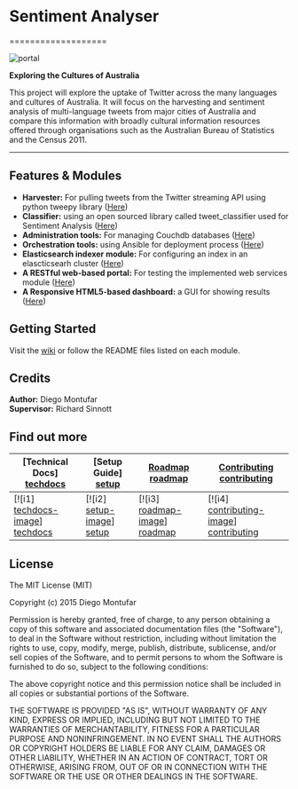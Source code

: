 # Sentiment Analyser
===================

![portal](https://github.com/diogonal/SentimentAnalyser/blob/master/wiki/img/portal_complete.jpg)

**Exploring the Cultures of Australia**

This project will explore the uptake of Twitter across the many languages and cultures of Australia. 
It will focus on the harvesting and sentiment analysis of multi-language tweets from major cities of Australia and compare this information with broadly cultural information resources offered through organisations such as the Australian Bureau of Statistics and the Census 2011. 
________________

## Features & Modules

* **Harvester:** For pulling tweets from the Twitter streaming API using python tweepy library ([Here](https://github.com/diogonal/SentimentAnalyser/tree/master/harvester))<br>
* **Classifier:** using an open sourced library called tweet_classifier used for Sentiment Analysis ([Here](https://github.com/diogonal/SentimentAnalyser/tree/master/classifier))<br>
* **Administration tools:** For managing Couchdb databases ([Here](https://github.com/diogonal/SentimentAnalyser/tree/master/administration))<br>
* **Orchestration tools:** using Ansible for deployment process ([Here](https://github.com/diogonal/SentimentAnalyser/tree/master/orchestrer))<br>
* **Elasticsearch indexer module:** For configuring an index in an elascticsearh cluster ([Here](https://github.com/diogonal/SentimentAnalyser/tree/master/orchestrer))<br> 
* **A RESTful web-based portal:** For testing the implemented web services module ([Here](https://github.com/diogonal/services))<br>
* **A Responsive HTML5-based dashboard:** a GUI for showing results ([Here](https://github.com/diogonal/SentimentAnalyser/tree/master/web))<br>

## Getting Started

Visit the [wiki](https://github.com/diogonal/SentimentAnalyser/wiki) or follow the README files listed on each module.

## Credits

**Author:** Diego Montufar<br>
**Supervisor:** Richard Sinnott

## Find out more

| **[Technical Docs] [techdocs]**     | **[Setup Guide] [setup]**     | **[Roadmap] [roadmap]**           | **[Contributing] [contributing]**           |
|-------------------------------------|-------------------------------|-----------------------------------|---------------------------------------------|
| [![i1] [techdocs-image]] [techdocs] | [![i2] [setup-image]] [setup] | [![i3] [roadmap-image]] [roadmap] | [![i4] [contributing-image]] [contributing] |

## License

The MIT License (MIT)

Copyright (c) 2015 Diego Montufar

Permission is hereby granted, free of charge, to any person obtaining a copy of this software and associated documentation files (the "Software"), to deal in the Software without restriction, including without limitation the rights to use, copy, modify, merge, publish, distribute, sublicense, and/or sell copies of the Software, and to permit persons to whom the Software is furnished to do so, subject to the following conditions:

The above copyright notice and this permission notice shall be included in all copies or substantial portions of the Software.

THE SOFTWARE IS PROVIDED "AS IS", WITHOUT WARRANTY OF ANY KIND, EXPRESS OR IMPLIED, INCLUDING BUT NOT LIMITED TO THE WARRANTIES OF MERCHANTABILITY, FITNESS FOR A PARTICULAR PURPOSE AND NONINFRINGEMENT. IN NO EVENT SHALL THE AUTHORS OR COPYRIGHT HOLDERS BE LIABLE FOR ANY CLAIM, DAMAGES OR OTHER LIABILITY, WHETHER IN AN ACTION OF CONTRACT, TORT OR OTHERWISE, ARISING FROM, OUT OF OR IN CONNECTION WITH THE SOFTWARE OR THE USE OR OTHER DEALINGS IN THE SOFTWARE.

[techdocs-image]: https://github.com/diogonal/SentimentAnalyser/blob/master/wiki/img/docs.png
[setup-image]: https://github.com/diogonal/SentimentAnalyser/blob/master/wiki/img/setup.png
[roadmap-image]: https://github.com/diogonal/SentimentAnalyser/blob/master/wiki/img/roadmap.png
[contributing-image]: https://github.com/diogonal/SentimentAnalyser/blob/master/wiki/img/contributing.png

[techdocs]: https://github.com/diogonal/SentimentAnalyser/wiki
[setup]: https://github.com/diogonal/SentimentAnalyser/wiki
[roadmap]: https://github.com/diogonal/SentimentAnalyser/wiki/Modules
[contributing]: https://github.com/diogonal/SentimentAnalyser/wiki

